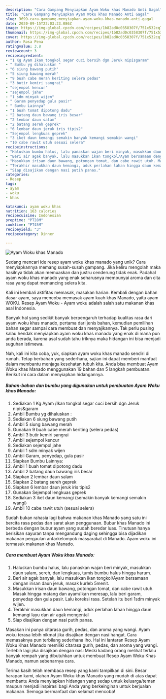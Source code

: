 ```yaml
---
description: "Cara Gampang Menyiapkan Ayam Woku khas Manado Anti Gagal"
title: "Cara Gampang Menyiapkan Ayam Woku khas Manado Anti Gagal"
slug: 3699-cara-gampang-menyiapkan-ayam-woku-khas-manado-anti-gagal
date: 2020-09-15T22:03:23.086Z
image: https://img-global.cpcdn.com/recipes/1b82ad0c0358307f/751x532cq70/ayam-woku-khas-manado-foto-resep-utama.jpg
thumbnail: https://img-global.cpcdn.com/recipes/1b82ad0c0358307f/751x532cq70/ayam-woku-khas-manado-foto-resep-utama.jpg
cover: https://img-global.cpcdn.com/recipes/1b82ad0c0358307f/751x532cq70/ayam-woku-khas-manado-foto-resep-utama.jpg
author: Rosa Pena
ratingvalue: 3.8
reviewcount: 3
recipeingredient:
- "1 Kg Ayam Ikan tongkol segar cuci bersih dgn Jeruk nipisgaram"
- " Bumbu yg dihaluskan "
- "6 siung bawang putih"
- "5 siung bawang merah"
- "9 buah cabe merah keriting selera pedas"
- "3 butir kemiri sangrai"
- "sejempol kencur"
- "sejempol jahe"
- "1 sdm minyak wijen"
- " Garam penyedap gula pasir"
- " Bumbu Lainnya"
- "1 buah tomat dipotong dadu"
- "2 batang daun bawang iris besar"
- "2 lembar daun salam"
- "2 batang sereh geprek"
- "6 lembar daun jeruk iris tipis2"
- "Sejempol lengkuas geprek"
- "3 iket daun kemangi semakin banyak kemangi semakin wangi"
- "10 cabe rawit utuh sesuai selera"
recipeinstructions:
- "Haluskan bumbu halus, lalu panaskan wajan beri minyak, masukkan daun salam, sereh, dan lengkuas, tumis bumbu halus hingga harum."
- "Beri air agak banyak, lalu masukkan ikan tongkol/Ayam bersamaan dengan irisan daun jeruk, masak kurleb 5menit."
- "Masukkan irisan daun bawang, potongan tomat, dan cabe rawit utuh. Masak hingga matang dan ayam/Ikan meresap, lalu beri garam, penyedap dan gula pasir. Lalu koreksi rasa. Setelah itu beri 1sdm minyak wijen."
- "Terakhir masukkan daun kemangi, aduk perlahan lahan hingga daun kemangi layu dan air agak mengental"
- "Siap disajikan dengan nasi putih panas."
categories:
- Resep
tags:
- ayam
- woku
- khas

katakunci: ayam woku khas 
nutrition: 163 calories
recipecuisine: Indonesian
preptime: "PT28M"
cooktime: "PT45M"
recipeyield: "3"
recipecategory: Dinner

---
```



![Ayam Woku khas Manado](https://img-global.cpcdn.com/recipes/1b82ad0c0358307f/751x532cq70/ayam-woku-khas-manado-foto-resep-utama.jpg)

Sedang mencari ide resep ayam woku khas manado yang unik? Cara menyiapkannya memang susah-susah gampang. Jika keliru mengolah maka hasilnya tidak akan memuaskan dan justru cenderung tidak enak. Padahal ayam woku khas manado yang enak seharusnya mempunyai aroma dan cita rasa yang dapat memancing selera kita.

Kali ini kembali aktifitas memasak, masakan harian. Kembali dengan bahan dasar ayam, saya mencoba memasak ayam kuah khas Manado, yaitu ayam WOKU. Resep Ayam Woku - Ayam woku adalah salah satu makanan khas asal Indonesia.

Banyak hal yang sedikit banyak berpengaruh terhadap kualitas rasa dari ayam woku khas manado, pertama dari jenis bahan, kemudian pemilihan bahan segar sampai cara membuat dan menyajikannya. Tak perlu pusing kalau hendak menyiapkan ayam woku khas manado yang enak di mana pun anda berada, karena asal sudah tahu triknya maka hidangan ini bisa menjadi suguhan istimewa.


Nah, kali ini kita coba, yuk, siapkan ayam woku khas manado sendiri di rumah. Tetap berbahan yang sederhana, sajian ini dapat memberi manfaat dalam membantu menjaga kesehatan tubuh kita. Anda bisa membuat Ayam Woku khas Manado menggunakan 19 bahan dan 5 langkah pembuatan. Berikut ini cara dalam menyiapkan hidangannya.

<!--inarticleads1-->

##### Bahan-bahan dan bumbu yang digunakan untuk pembuatan Ayam Woku khas Manado:

1. Sediakan 1 Kg Ayam /Ikan tongkol segar cuci bersih dgn Jeruk nipis&amp;garam
1. Ambil  Bumbu yg dihaluskan :
1. Sediakan 6 siung bawang putih
1. Ambil 5 siung bawang merah
1. Gunakan 9 buah cabe merah keriting (selera pedas)
1. Ambil 3 butir kemiri sangrai
1. Ambil sejempol kencur
1. Sediakan sejempol jahe
1. Ambil 1 sdm minyak wijen
1. Ambil  Garam, penyedap, gula pasir
1. Siapkan  Bumbu Lainnya:
1. Ambil 1 buah tomat dipotong dadu
1. Ambil 2 batang daun bawang iris besar
1. Siapkan 2 lembar daun salam
1. Siapkan 2 batang sereh geprek
1. Siapkan 6 lembar daun jeruk iris tipis2
1. Gunakan Sejempol lengkuas geprek
1. Sediakan 3 iket daun kemangi (semakin banyak kemangi semakin wangi)
1. Ambil 10 cabe rawit utuh (sesuai selera)


Sudah bukan rahasia lagi bahwa makanan khas Manado yang satu ini bercita rasa pedas dan sarat akan penggunaan. Bubur khas Manado ini berbeda dengan bubur ayam yang sudah beredar luas. Tinutuan hanya berisikan sayuran tanpa mengandung daging sehingga bisa dijadikan makanan pergaulan antarkelompok masyarakat di Manado. Ayam woku ini termasuk makanan khas Manado. 

<!--inarticleads2-->

##### Cara membuat Ayam Woku khas Manado:

1. Haluskan bumbu halus, lalu panaskan wajan beri minyak, masukkan daun salam, sereh, dan lengkuas, tumis bumbu halus hingga harum.
1. Beri air agak banyak, lalu masukkan ikan tongkol/Ayam bersamaan dengan irisan daun jeruk, masak kurleb 5menit.
1. Masukkan irisan daun bawang, potongan tomat, dan cabe rawit utuh. Masak hingga matang dan ayam/Ikan meresap, lalu beri garam, penyedap dan gula pasir. Lalu koreksi rasa. Setelah itu beri 1sdm minyak wijen.
1. Terakhir masukkan daun kemangi, aduk perlahan lahan hingga daun kemangi layu dan air agak mengental
1. Siap disajikan dengan nasi putih panas.


Masakan ini punya citarasa gurih, pedas, dan aroma yang wangi. Ayam woku terasa lebih nikmat jika disajikan dengan nasi hangat. Cara memasaknya pun terbilang sederhana lho. Hal ini lantaran Resep Ayam Woku Khas Manado memiliki citarasa gurih, pedas, dan aroma yang wangi. Terlebih lagi jika disajikan dengan nasi Meski kadang orang melihat terlalu banyak rempah yang dibutuhkan untuk membuat Resep Ayam Woku Khas Manado, namun sebenarnya cara. 

Terima kasih telah membaca resep yang kami tampilkan di sini. Besar harapan kami, olahan Ayam Woku khas Manado yang mudah di atas dapat membantu Anda menyiapkan hidangan yang sedap untuk keluarga/teman maupun menjadi inspirasi bagi Anda yang berkeinginan untuk berjualan makanan. Semoga bermanfaat dan selamat mencoba!
